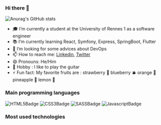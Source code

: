 ### Hi there 👋

![Anurag's GitHub stats](https://github-readme-stats.vercel.app/api?username=tandrian&show_icons=true&theme=radical)

- :mortar_board: I’m currently a student at the University of Rennes 1 as a software engineer
- :books: I’m currently learning React, Symfony, Express, SpringBoot, Flutter
- 🤔 I’m looking for some advices about DevOps
- 📫 How to reach me: [Linkedin](https://www.linkedin.com/in/rakotoarisoa-tahiriniaina-andrian-4a01aa211/), [Twitter](https://twitter.com/OkimaruYu)
- 😄 Pronouns: He/Him
- :guitar: Hobby : I like to play the guitar
- ⚡ Fun fact: My favorite fruits are : strawberry :strawberry: blueberry :blueberries: orange :orange: pineapple :pineapple: lemon :lemon:

### Main programming languages
![HTML5Badge](https://img.shields.io/badge/-HTML5-ff5733?style=flat-square&logo=HTML5&logoColor=white)
![CSS3Badge](https://img.shields.io/badge/-CSS3-blue?style=flat-square&logo=CSS3&logoColor=white)
![SASSBadge](https://img.shields.io/badge/-SASS-ff69b4?style=flat-square&logo=SASS&logoColor=white)
![JavascriptBadge](https://img.shields.io/badge/-JAVASCRIPT-faf457?style=flat-square&logo=Javascript&logoColor=black)



### Most used technologies
